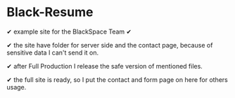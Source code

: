 # Black-Resume

✔ example site for the BlackSpace Team ✔

✔ the site have folder for server side and the contact page, because of sensitive data I can't send it on.

✔ after Full Production I release the safe version of mentioned files.

✔ the full site is ready, so I put the contact and form page on here for others usage.